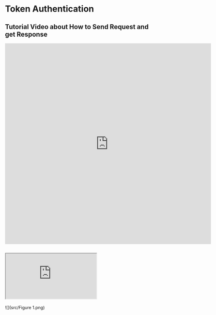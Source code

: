 # Token Authentication
## Tutorial Video about How to Send Request and get Response
<iframe width="680" height="664" src="https://www.youtube.com/embed/1gWqVmXqog4" title="YouTube video player" frameborder="0" allow="accelerometer; autoplay; clipboard-write; encrypted-media; gyroscope; picture-in-picture" allowfullscreen></iframe>

<!-- <iframe id="" src="src/example.pdf"></iframe> -->
## <iframe id="" src="https://www.orimi.com/pdf-test.pdf"></iframe>
![](src/Figure 1.png)